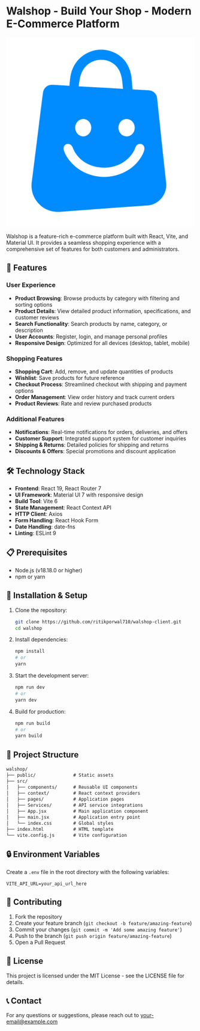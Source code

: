 # Walshop - Build Your Shop - Modern E-Commerce Platform

![Walshop Logo](/public/perfect_blue_logo.png)

Walshop is a feature-rich e-commerce platform built with React, Vite, and Material UI. It provides a seamless shopping experience with a comprehensive set of features for both customers and administrators.

## 🚀 Features

### User Experience
- **Product Browsing**: Browse products by category with filtering and sorting options
- **Product Details**: View detailed product information, specifications, and customer reviews
- **Search Functionality**: Search products by name, category, or description
- **User Accounts**: Register, login, and manage personal profiles
- **Responsive Design**: Optimized for all devices (desktop, tablet, mobile)

### Shopping Features
- **Shopping Cart**: Add, remove, and update quantities of products
- **Wishlist**: Save products for future reference
- **Checkout Process**: Streamlined checkout with shipping and payment options
- **Order Management**: View order history and track current orders
- **Product Reviews**: Rate and review purchased products

### Additional Features
- **Notifications**: Real-time notifications for orders, deliveries, and offers
- **Customer Support**: Integrated support system for customer inquiries
- **Shipping & Returns**: Detailed policies for shipping and returns
- **Discounts & Offers**: Special promotions and discount application

## 🛠️ Technology Stack

- **Frontend**: React 19, React Router 7
- **UI Framework**: Material UI 7 with responsive design
- **Build Tool**: Vite 6
- **State Management**: React Context API
- **HTTP Client**: Axios
- **Form Handling**: React Hook Form
- **Date Handling**: date-fns
- **Linting**: ESLint 9

## 📋 Prerequisites

- Node.js (v18.18.0 or higher)
- npm or yarn

## 🔧 Installation & Setup

1. Clone the repository:
   ```bash
   git clone https://github.com/ritikporwal710/walshop-client.git
   cd walshop
   ```

2. Install dependencies:
   ```bash
   npm install
   # or
   yarn
   ```

3. Start the development server:
   ```bash
   npm run dev
   # or
   yarn dev
   ```

4. Build for production:
   ```bash
   npm run build
   # or
   yarn build
   ```

## 📁 Project Structure

```
walshop/
├── public/              # Static assets
├── src/
│   ├── components/      # Reusable UI components
│   ├── context/         # React context providers
│   ├── pages/           # Application pages
│   ├── Services/        # API service integrations
│   ├── App.jsx          # Main application component
│   ├── main.jsx         # Application entry point
│   └── index.css        # Global styles
├── index.html           # HTML template
└── vite.config.js       # Vite configuration
```

## 🔒 Environment Variables

Create a `.env` file in the root directory with the following variables:

```
VITE_API_URL=your_api_url_here
```

## 🤝 Contributing

1. Fork the repository
2. Create your feature branch (`git checkout -b feature/amazing-feature`)
3. Commit your changes (`git commit -m 'Add some amazing feature'`)
4. Push to the branch (`git push origin feature/amazing-feature`)
5. Open a Pull Request

## 📄 License

This project is licensed under the MIT License - see the LICENSE file for details.

## 📞 Contact

For any questions or suggestions, please reach out to [your-email@example.com](mailto:your-email@example.com)

